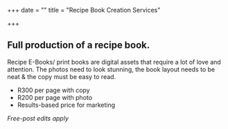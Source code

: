+++
date = ""
title = "Recipe Book Creation Services"

+++
## Full production of a recipe book.

Recipe E-Books/ print books are digital assets that require a lot of love and attention. The photos need to look stunning, the book layout needs to be neat & the copy must be easy to read.

* R300 per page with copy
* R200 per page with photo
* Results-based price for marketing

_Free-post edits apply_